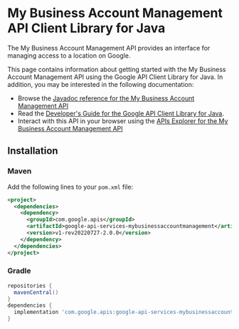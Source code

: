 # My Business Account Management API Client Library for Java

The My Business Account Management API provides an interface for managing access to a location on Google.

This page contains information about getting started with the My Business Account Management API
using the Google API Client Library for Java. In addition, you may be interested
in the following documentation:

* Browse the [Javadoc reference for the My Business Account Management API][javadoc]
* Read the [Developer's Guide for the Google API Client Library for Java][google-api-client].
* Interact with this API in your browser using the [APIs Explorer for the My Business Account Management API][api-explorer]

## Installation

### Maven

Add the following lines to your `pom.xml` file:

```xml
<project>
  <dependencies>
    <dependency>
      <groupId>com.google.apis</groupId>
      <artifactId>google-api-services-mybusinessaccountmanagement</artifactId>
      <version>v1-rev20220727-2.0.0</version>
    </dependency>
  </dependencies>
</project>
```

### Gradle

```gradle
repositories {
  mavenCentral()
}
dependencies {
  implementation 'com.google.apis:google-api-services-mybusinessaccountmanagement:v1-rev20220727-2.0.0'
}
```

[javadoc]: https://googleapis.dev/java/google-api-services-mybusinessaccountmanagement/latest/index.html
[google-api-client]: https://github.com/googleapis/google-api-java-client/
[api-explorer]: https://developers.google.com/apis-explorer/#p/mybusinessaccountmanagement/v1/
